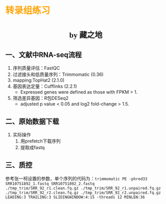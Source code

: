 # <font face="仿宋" color=orange>转录组练习</font>
# <center><font face="楷体" size=5>by 藏之地</font></center>
## 一、文献中RNA-seq流程
1. 序列质量评估：FastQC
2. 过滤接头和低质量序列：Trimmomatic (0.36)
3. mapping:TopHat2 (2.1.0)
4. 基因表达定量：Cufflinks (2.2.1)
    - Expressed genes were defined as those with FPKM > 1.
6. 筛选差异基因：R包DESeq2
    - adjusted p value < 0.05 and log2 fold-change > 1.5.
## 二、原始数据下载
1. 实际操作
    1. 用prefetch下载序列
    2. 提取成fastq
## 三、质控
参考张一柯设置的参数，单个序列的代码为：`trimmomatic PE -phred33 SRR10751892_1.fastq SRR10751892_2.fastq ./tmp_trim/SRR_92_r1.clean.fq.gz ./tmp_trim/SRR_92_r1.unpaired.fq.gz ./tmp_trim/SRR_92_r2.clean.fq.gz ./tmp_trim/SRR_92_r2.unpaired.fq.gz LEADING:3 TRAILING:3 SLIDINGWINDOW:4:15 -threads 12 MINLEN:36`
